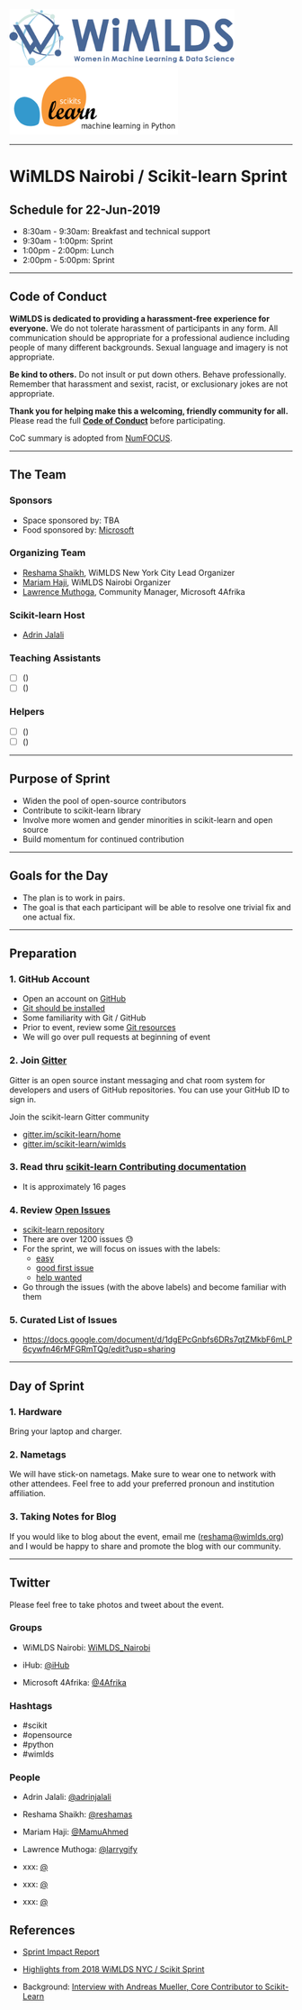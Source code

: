 

  
<p float="left">
  <img src="images/blue_logo_full.jpg" height="100" width="400" />
   <img  width="100" />
  <img src="images/scikit.png" height="120" width="300"  /> 

</p>

---

# WiMLDS Nairobi / Scikit-learn Sprint  

## Schedule for 22-Jun-2019
- 8:30am - 9:30am: Breakfast and technical support
- 9:30am - 1:00pm: Sprint
- 1:00pm - 2:00pm: Lunch
- 2:00pm - 5:00pm: Sprint

----
## Code of Conduct
**WiMLDS is dedicated to providing a harassment-free experience for everyone.** We do not tolerate harassment of participants in any form. All communication should be appropriate for a professional audience including people of many different backgrounds. Sexual language and imagery is not appropriate.

**Be kind to others.** Do not insult or put down others. Behave professionally. Remember that harassment and sexist, racist, or exclusionary jokes are not appropriate.

**Thank you for helping make this a welcoming, friendly community for all.**  Please read the full [**Code of Conduct**](https://github.com/WiMLDS/starter-kit/wiki/Code-of-conduct) before participating.  

CoC summary is adopted from [NumFOCUS](https://numfocus.org/code-of-conduct).

---
## The Team

### Sponsors  
* Space sponsored by: TBA
* Food sponsored by:  [Microsoft](https://www.microsoft.com/africa/4afrika/about-us.aspx)

### Organizing Team
* [Reshama Shaikh](https://reshamas.github.io), WiMLDS New York City Lead Organizer
* [Mariam Haji](https://www.linkedin.com/in/mariamhaji/), WiMLDS Nairobi Organizer
* [Lawrence Muthoga](https://www.linkedin.com/in/lgithaiga/), Community Manager, Microsoft 4Afrika

### Scikit-learn Host
* [Adrin Jalali](https://www.linkedin.com/in/adrinjalali/a)

### Teaching Assistants
* [ ] ()
* [ ] ()

### Helpers
* [ ] ()
* [ ] ()

---

## Purpose of Sprint
- Widen the pool of open-source contributors
- Contribute to scikit-learn library
- Involve more women and gender minorities in scikit-learn and open source
- Build momentum for continued contribution

---

## Goals for the Day
- The plan is to work in pairs. 
- The goal is that each participant will be able to resolve one trivial fix and one actual fix.

---

## Preparation

### 1.  GitHub Account
- Open an account on [GitHub](https://github.com/)
- [Git should be installed](https://git-scm.com/book/en/v2/Getting-Started-Installing-Git)
- Some familiarity with Git / GitHub
- Prior to event, review some [Git resources](https://github.com/reshamas/git-intro-workshop/blob/master/extra_resources/resource_git_tutorials.md)
- We will go over pull requests at beginning of event

### 2.  Join [Gitter](https://gitter.im)
Gitter is an open source instant messaging and chat room system for developers and users of GitHub repositories.  You can use your GitHub ID to sign in.

Join the scikit-learn Gitter community
* [gitter.im/scikit-learn/home](https://gitter.im/scikit-learn/home)
* [gitter.im/scikit-learn/wimlds](https://gitter.im/scikit-learn/wimlds)

### 3.  Read thru [scikit-learn Contributing documentation](http://scikit-learn.org/stable/developers/contributing.html)
* It is approximately 16 pages

### 4.  Review [Open Issues](https://github.com/scikit-learn/scikit-learn/issues) 
* [scikit-learn repository](https://github.com/scikit-learn/scikit-learn)
* There are over 1200 issues :sweat:
* For the sprint, we will focus on issues with the labels:  
    - [easy](https://github.com/scikit-learn/scikit-learn/issues?q=is%3Aissue+is%3Aopen+label%3AEasy)
    - [good first issue](https://github.com/scikit-learn/scikit-learn/issues?q=is%3Aissue+is%3Aopen+label%3A"good+first+issue")
    - [help wanted](https://github.com/scikit-learn/scikit-learn/issues?q=is%3Aissue+is%3Aopen+label%3A"help+wanted")
* Go through the issues (with the above labels) and become familiar with them

### 5.  Curated List of Issues
- https://docs.google.com/document/d/1dgEPcGnbfs6DRs7qtZMkbF6mLP6cywfn46rMFGRmTQg/edit?usp=sharing

---

## Day of Sprint

### 1.  Hardware
Bring your laptop and charger.

### 2.  Nametags
We will have stick-on nametags.  Make sure to wear one to network with other attendees.  Feel free to add your preferred pronoun and institution affiliation.

### 3.  Taking Notes for Blog
If you would like to blog about the event, email me (reshama@wimlds.org) and I would be happy to share and promote the blog with our community.

---

## Twitter

Please feel free to take photos and tweet about the event.

### Groups

- WiMLDS Nairobi:  [WiMLDS_Nairobi](https://twitter.com/WiMLDS_Nairobi)

- iHub: [@iHub](https://twitter.com/iHub)

- Microsoft 4Afrika:  [@4Afrika](https://twitter.com/4Afrika)



### Hashtags

- #scikit
- #opensource
- #python
- #wimlds

### People

- Adrin Jalali:  [@adrinjalali](https://twitter.com/adrinjalali)

- Reshama Shaikh: [@reshamas](https://twitter.com/reshamas)

- Mariam Haji: [@MamuAhmed](https://twitter.com/MamuAhmed)

- Lawrence Muthoga: [@larrygify](https://twitter.com/larrygify)

- xxx: [@ ]( )

- xxx: [@ ]( )

- xxx: [@ ]( )




## References
* [Sprint Impact Report](https://reshamas.github.io/impact-report-for-wimlds-scikit-learn-sprints/)

* [Highlights from 2018 WiMLDS NYC / Scikit Sprint](https://reshamas.github.io/highlights-from-the-2018-NYC-WiMLDS-scikit-sprint/)

* Background: [Interview with Andreas Mueller, Core Contributor to Scikit-Learn](http://mlconf.com/interview-andreas-muller-lecturer-columbia-university-core-contributor-scikit-learn-reshama-shaikh/)
